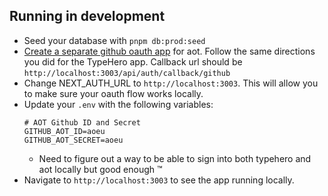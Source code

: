 ## Running in development

- Seed your database with `pnpm db:prod:seed`
- [Create a separate github oauth app](https://github.com/settings/applications/new) for aot. Follow the same directions you did for the TypeHero app. Callback url should be `http://localhost:3003/api/auth/callback/github`
- Change NEXT_AUTH_URL to `http://localhost:3003`. This will allow you to make sure your oauth flow works locally.
- Update your `.env` with the following variables:
  ```env
  # AOT Github ID and Secret
  GITHUB_AOT_ID=aoeu
  GITHUB_AOT_SECRET=aoeu
  ```
  - Need to figure out a way to be able to sign into both typehero and aot locally but good enough ™
- Navigate to `http://localhost:3003` to see the app running locally.
